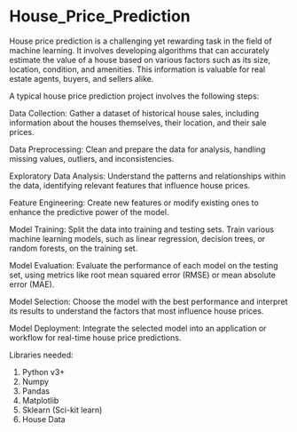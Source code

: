 # House_Price_Prediction


House price prediction is a challenging yet rewarding task in the field of machine learning. It involves developing algorithms that can accurately estimate the value of a house based on various factors such as its size, location, condition, and amenities. This information is valuable for real estate agents, buyers, and sellers alike.

A typical house price prediction project involves the following steps:

Data Collection: Gather a dataset of historical house sales, including information about the houses themselves, their location, and their sale prices.

Data Preprocessing: Clean and prepare the data for analysis, handling missing values, outliers, and inconsistencies.

Exploratory Data Analysis: Understand the patterns and relationships within the data, identifying relevant features that influence house prices.

Feature Engineering: Create new features or modify existing ones to enhance the predictive power of the model.

Model Training: Split the data into training and testing sets. Train various machine learning models, such as linear regression, decision trees, or random forests, on the training set.

Model Evaluation: Evaluate the performance of each model on the testing set, using metrics like root mean squared error (RMSE) or mean absolute error (MAE).

Model Selection: Choose the model with the best performance and interpret its results to understand the factors that most influence house prices.

Model Deployment: Integrate the selected model into an application or workflow for real-time house price predictions.


Libraries needed:
1. Python v3+
2. Numpy
3. Pandas
4. Matplotlib
5. Sklearn (Sci-kit learn)
6. House Data
